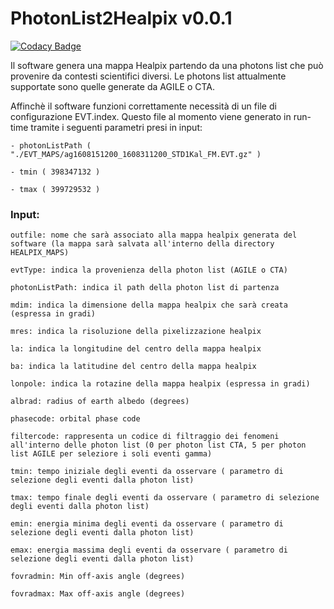# PhotonList2Healpix v0.0.1

[![Codacy Badge](https://api.codacy.com/project/badge/Grade/67a1b7d4dec34f42a8b0ce331d8e57c8)](https://app.codacy.com/app/GZHeisenberg/PhotonList2Healpix?utm_source=github.com&utm_medium=referral&utm_content=GZHeisenberg/PhotonList2Healpix&utm_campaign=Badge_Grade_Dashboard)

Il software genera una mappa Healpix partendo da una photons list che può provenire da contesti scientifici diversi. Le photons list attualmente supportate sono quelle generate da AGILE o CTA.

Affinchè il software funzioni correttamente necessità di un file di configurazione EVT.index. Questo file al momento viene generato in run-time tramite i seguenti parametri presi in input:

	- photonListPath ( "./EVT_MAPS/ag1608151200_1608311200_STD1Kal_FM.EVT.gz" )
	
	- tmin ( 398347132 )
	
	- tmax ( 399729532 )


### Input:

	outfile: nome che sarà associato alla mappa healpix generata del software (la mappa sarà salvata all'interno della directory HEALPIX_MAPS)
	
	evtType: indica la provenienza della photon list (AGILE o CTA)
	
	photonListPath: indica il path della photon list di partenza
	
	mdim: indica la dimensione della mappa healpix che sarà creata (espressa in gradi)
	
	mres: indica la risoluzione della pixelizzazione healpix
	
	la: indica la longitudine del centro della mappa healpix
	
	ba: indica la latitudine del centro della mappa healpix
	
	lonpole: indica la rotazine della mappa healpix (espressa in gradi)
	
	albrad: radius of earth albedo (degrees)
	
	phasecode: orbital phase code
	
	filtercode: rappresenta un codice di filtraggio dei fenomeni all'interno delle photon list (0 per photon list CTA, 5 per photon list AGILE per seleziore i soli eventi gamma)
	
	tmin: tempo iniziale degli eventi da osservare ( parametro di selezione degli eventi dalla photon list)
	
	tmax: tempo finale degli eventi da osservare ( parametro di selezione degli eventi dalla photon list)
	
	emin: energia minima degli eventi da osservare ( parametro di selezione degli eventi dalla photon list)
	
	emax: energia massima degli eventi da osservare ( parametro di selezione degli eventi dalla photon list)
	
	fovradmin: Min off-axis angle (degrees)
	
	fovradmax: Max off-axis angle (degrees)
	
